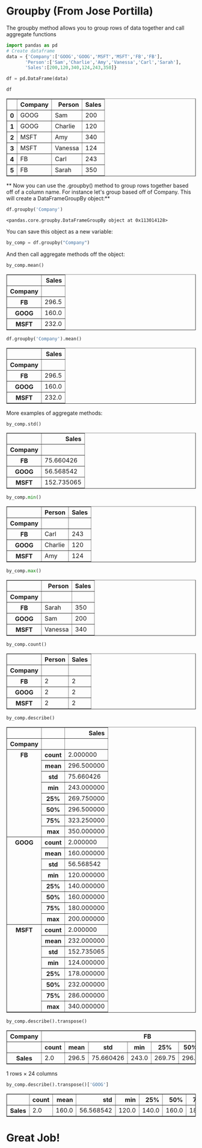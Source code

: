 # Groupby  (From Jose Portilla)

The groupby method allows you to group rows of data together and call aggregate functions


```python
import pandas as pd
# Create dataframe
data = {'Company':['GOOG','GOOG','MSFT','MSFT','FB','FB'],
       'Person':['Sam','Charlie','Amy','Vanessa','Carl','Sarah'],
       'Sales':[200,120,340,124,243,350]}
```


```python
df = pd.DataFrame(data)
```


```python
df
```




<div>
<table border="1" class="dataframe">
  <thead>
    <tr style="text-align: right;">
      <th></th>
      <th>Company</th>
      <th>Person</th>
      <th>Sales</th>
    </tr>
  </thead>
  <tbody>
    <tr>
      <th>0</th>
      <td>GOOG</td>
      <td>Sam</td>
      <td>200</td>
    </tr>
    <tr>
      <th>1</th>
      <td>GOOG</td>
      <td>Charlie</td>
      <td>120</td>
    </tr>
    <tr>
      <th>2</th>
      <td>MSFT</td>
      <td>Amy</td>
      <td>340</td>
    </tr>
    <tr>
      <th>3</th>
      <td>MSFT</td>
      <td>Vanessa</td>
      <td>124</td>
    </tr>
    <tr>
      <th>4</th>
      <td>FB</td>
      <td>Carl</td>
      <td>243</td>
    </tr>
    <tr>
      <th>5</th>
      <td>FB</td>
      <td>Sarah</td>
      <td>350</td>
    </tr>
  </tbody>
</table>
</div>



** Now you can use the .groupby() method to group rows together based off of a column name. For instance let's group based off of Company. This will create a DataFrameGroupBy object:**


```python
df.groupby('Company')
```




    <pandas.core.groupby.DataFrameGroupBy object at 0x113014128>



You can save this object as a new variable:


```python
by_comp = df.groupby("Company")
```

And then call aggregate methods off the object:


```python
by_comp.mean()
```




<div>
<table border="1" class="dataframe">
  <thead>
    <tr style="text-align: right;">
      <th></th>
      <th>Sales</th>
    </tr>
    <tr>
      <th>Company</th>
      <th></th>
    </tr>
  </thead>
  <tbody>
    <tr>
      <th>FB</th>
      <td>296.5</td>
    </tr>
    <tr>
      <th>GOOG</th>
      <td>160.0</td>
    </tr>
    <tr>
      <th>MSFT</th>
      <td>232.0</td>
    </tr>
  </tbody>
</table>
</div>




```python
df.groupby('Company').mean()
```




<div>
<table border="1" class="dataframe">
  <thead>
    <tr style="text-align: right;">
      <th></th>
      <th>Sales</th>
    </tr>
    <tr>
      <th>Company</th>
      <th></th>
    </tr>
  </thead>
  <tbody>
    <tr>
      <th>FB</th>
      <td>296.5</td>
    </tr>
    <tr>
      <th>GOOG</th>
      <td>160.0</td>
    </tr>
    <tr>
      <th>MSFT</th>
      <td>232.0</td>
    </tr>
  </tbody>
</table>
</div>



More examples of aggregate methods:


```python
by_comp.std()
```




<div>
<table border="1" class="dataframe">
  <thead>
    <tr style="text-align: right;">
      <th></th>
      <th>Sales</th>
    </tr>
    <tr>
      <th>Company</th>
      <th></th>
    </tr>
  </thead>
  <tbody>
    <tr>
      <th>FB</th>
      <td>75.660426</td>
    </tr>
    <tr>
      <th>GOOG</th>
      <td>56.568542</td>
    </tr>
    <tr>
      <th>MSFT</th>
      <td>152.735065</td>
    </tr>
  </tbody>
</table>
</div>




```python
by_comp.min()
```




<div>
<table border="1" class="dataframe">
  <thead>
    <tr style="text-align: right;">
      <th></th>
      <th>Person</th>
      <th>Sales</th>
    </tr>
    <tr>
      <th>Company</th>
      <th></th>
      <th></th>
    </tr>
  </thead>
  <tbody>
    <tr>
      <th>FB</th>
      <td>Carl</td>
      <td>243</td>
    </tr>
    <tr>
      <th>GOOG</th>
      <td>Charlie</td>
      <td>120</td>
    </tr>
    <tr>
      <th>MSFT</th>
      <td>Amy</td>
      <td>124</td>
    </tr>
  </tbody>
</table>
</div>




```python
by_comp.max()
```




<div>
<table border="1" class="dataframe">
  <thead>
    <tr style="text-align: right;">
      <th></th>
      <th>Person</th>
      <th>Sales</th>
    </tr>
    <tr>
      <th>Company</th>
      <th></th>
      <th></th>
    </tr>
  </thead>
  <tbody>
    <tr>
      <th>FB</th>
      <td>Sarah</td>
      <td>350</td>
    </tr>
    <tr>
      <th>GOOG</th>
      <td>Sam</td>
      <td>200</td>
    </tr>
    <tr>
      <th>MSFT</th>
      <td>Vanessa</td>
      <td>340</td>
    </tr>
  </tbody>
</table>
</div>




```python
by_comp.count()
```




<div>
<table border="1" class="dataframe">
  <thead>
    <tr style="text-align: right;">
      <th></th>
      <th>Person</th>
      <th>Sales</th>
    </tr>
    <tr>
      <th>Company</th>
      <th></th>
      <th></th>
    </tr>
  </thead>
  <tbody>
    <tr>
      <th>FB</th>
      <td>2</td>
      <td>2</td>
    </tr>
    <tr>
      <th>GOOG</th>
      <td>2</td>
      <td>2</td>
    </tr>
    <tr>
      <th>MSFT</th>
      <td>2</td>
      <td>2</td>
    </tr>
  </tbody>
</table>
</div>




```python
by_comp.describe()
```




<div>
<table border="1" class="dataframe">
  <thead>
    <tr style="text-align: right;">
      <th></th>
      <th></th>
      <th>Sales</th>
    </tr>
    <tr>
      <th>Company</th>
      <th></th>
      <th></th>
    </tr>
  </thead>
  <tbody>
    <tr>
      <th rowspan="8" valign="top">FB</th>
      <th>count</th>
      <td>2.000000</td>
    </tr>
    <tr>
      <th>mean</th>
      <td>296.500000</td>
    </tr>
    <tr>
      <th>std</th>
      <td>75.660426</td>
    </tr>
    <tr>
      <th>min</th>
      <td>243.000000</td>
    </tr>
    <tr>
      <th>25%</th>
      <td>269.750000</td>
    </tr>
    <tr>
      <th>50%</th>
      <td>296.500000</td>
    </tr>
    <tr>
      <th>75%</th>
      <td>323.250000</td>
    </tr>
    <tr>
      <th>max</th>
      <td>350.000000</td>
    </tr>
    <tr>
      <th rowspan="8" valign="top">GOOG</th>
      <th>count</th>
      <td>2.000000</td>
    </tr>
    <tr>
      <th>mean</th>
      <td>160.000000</td>
    </tr>
    <tr>
      <th>std</th>
      <td>56.568542</td>
    </tr>
    <tr>
      <th>min</th>
      <td>120.000000</td>
    </tr>
    <tr>
      <th>25%</th>
      <td>140.000000</td>
    </tr>
    <tr>
      <th>50%</th>
      <td>160.000000</td>
    </tr>
    <tr>
      <th>75%</th>
      <td>180.000000</td>
    </tr>
    <tr>
      <th>max</th>
      <td>200.000000</td>
    </tr>
    <tr>
      <th rowspan="8" valign="top">MSFT</th>
      <th>count</th>
      <td>2.000000</td>
    </tr>
    <tr>
      <th>mean</th>
      <td>232.000000</td>
    </tr>
    <tr>
      <th>std</th>
      <td>152.735065</td>
    </tr>
    <tr>
      <th>min</th>
      <td>124.000000</td>
    </tr>
    <tr>
      <th>25%</th>
      <td>178.000000</td>
    </tr>
    <tr>
      <th>50%</th>
      <td>232.000000</td>
    </tr>
    <tr>
      <th>75%</th>
      <td>286.000000</td>
    </tr>
    <tr>
      <th>max</th>
      <td>340.000000</td>
    </tr>
  </tbody>
</table>
</div>




```python
by_comp.describe().transpose()
```




<div>
<table border="1" class="dataframe">
  <thead>
    <tr>
      <th>Company</th>
      <th colspan="8" halign="left">FB</th>
      <th colspan="5" halign="left">GOOG</th>
      <th colspan="8" halign="left">MSFT</th>
    </tr>
    <tr>
      <th></th>
      <th>count</th>
      <th>mean</th>
      <th>std</th>
      <th>min</th>
      <th>25%</th>
      <th>50%</th>
      <th>75%</th>
      <th>max</th>
      <th>count</th>
      <th>mean</th>
      <th>...</th>
      <th>75%</th>
      <th>max</th>
      <th>count</th>
      <th>mean</th>
      <th>std</th>
      <th>min</th>
      <th>25%</th>
      <th>50%</th>
      <th>75%</th>
      <th>max</th>
    </tr>
  </thead>
  <tbody>
    <tr>
      <th>Sales</th>
      <td>2.0</td>
      <td>296.5</td>
      <td>75.660426</td>
      <td>243.0</td>
      <td>269.75</td>
      <td>296.5</td>
      <td>323.25</td>
      <td>350.0</td>
      <td>2.0</td>
      <td>160.0</td>
      <td>...</td>
      <td>180.0</td>
      <td>200.0</td>
      <td>2.0</td>
      <td>232.0</td>
      <td>152.735065</td>
      <td>124.0</td>
      <td>178.0</td>
      <td>232.0</td>
      <td>286.0</td>
      <td>340.0</td>
    </tr>
  </tbody>
</table>
<p>1 rows × 24 columns</p>
</div>




```python
by_comp.describe().transpose()['GOOG']
```




<div>
<table border="1" class="dataframe">
  <thead>
    <tr style="text-align: right;">
      <th></th>
      <th>count</th>
      <th>mean</th>
      <th>std</th>
      <th>min</th>
      <th>25%</th>
      <th>50%</th>
      <th>75%</th>
      <th>max</th>
    </tr>
  </thead>
  <tbody>
    <tr>
      <th>Sales</th>
      <td>2.0</td>
      <td>160.0</td>
      <td>56.568542</td>
      <td>120.0</td>
      <td>140.0</td>
      <td>160.0</td>
      <td>180.0</td>
      <td>200.0</td>
    </tr>
  </tbody>
</table>
</div>



# Great Job!
